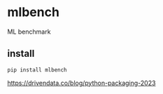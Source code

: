 # mlbench
ML benchmark

## install
```shell
pip install mlbench
```

https://drivendata.co/blog/python-packaging-2023
